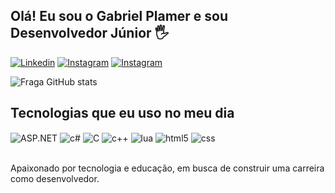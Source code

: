 ## Olá! Eu sou o Gabriel Plamer e sou Desenvolvedor Júnior 🖐️

[![Linkedin](https://img.shields.io/badge/LinkedIn-0077B5?style=for-the-badge&logo=linkedin&logoColor=white)](www.linkedin.com/in/gabrielplamer)
[![Instagram](https://img.shields.io/badge/Instagram-E4405F?style=for-the-badge&logo=instagram&logoColor=white)](https://instagram.com/gabrielplamer)
[![Instagram](https://img.shields.io/badge/Discord-7289DA?style=for-the-badge&logo=discord&logoColor=white)](https://discord.com/!Pzn#4373)

![Fraga GitHub stats](https://github-readme-stats.vercel.app/api?username=parz1wall&show_icons=true&theme=dracula&count_private=false)

## Tecnologias que eu uso no meu dia

<div style="display: inline_block">
  <img align="center" alt="ASP.NET" src="https://img.shields.io/badge/.NET-5C2D91?style=for-the-badge&logo=.net&logoColor=white" />
  <img align="center" alt="c#" src="https://img.shields.io/badge/C%23-239120?style=for-the-badge&logo=c-sharp&logoColor=white" />
  <img align="center" alt="C" src="https://img.shields.io/badge/C-00599C?style=for-the-badge&logo=c&logoColor=white" />
  <img align="center" alt="c++" src="https://img.shields.io/badge/C%2B%2B-00599C?style=for-the-badge&logo=c%2B%2B&logoColor=white" />
  <img align="center" alt="lua" src="https://img.shields.io/badge/Lua-2C2D72?style=for-the-badge&logo=lua&logoColor=white" />
  <img align="center" alt="html5" src="https://img.shields.io/badge/HTML5-E34F26?style=for-the-badge&logo=html5&logoColor=white" />
  <img align="center" alt="css" src="https://img.shields.io/badge/CSS3-1572B6?style=for-the-badge&logo=css3&logoColor=white" />
</div><br/>

Apaixonado por tecnologia e educação, em busca de construir uma carreira como desenvolvedor.



